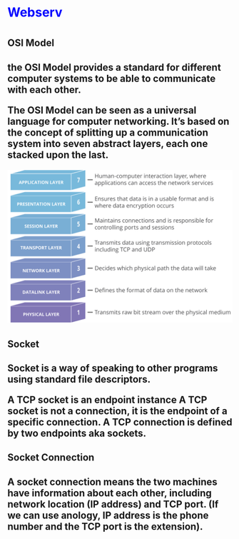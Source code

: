<h1 style="color:blue;font-weight: 700" >Webserv<h1>
 <h2>OSI Model<h2>

the OSI Model provides a standard for different computer systems to be able to communicate with each other.

The OSI Model can be seen as a universal language for computer networking. It’s based on the concept of splitting up a communication system into seven abstract layers, each one stacked upon the last.

![Osi modol](./.images/osi-model-7-layers.svg)

<h2>Socket<h2>

Socket is a way of speaking to other programs using standard file descriptors.

A TCP socket is an endpoint instance
A TCP socket is not a connection, it is the endpoint of a specific connection.
A TCP connection is defined by two endpoints aka sockets.

<h2>Socket Connection<h2>

A socket connection means the two machines have information about each other, including network location (IP address) and TCP port. (If we can use anology, IP address is the phone number and the TCP port is the extension).